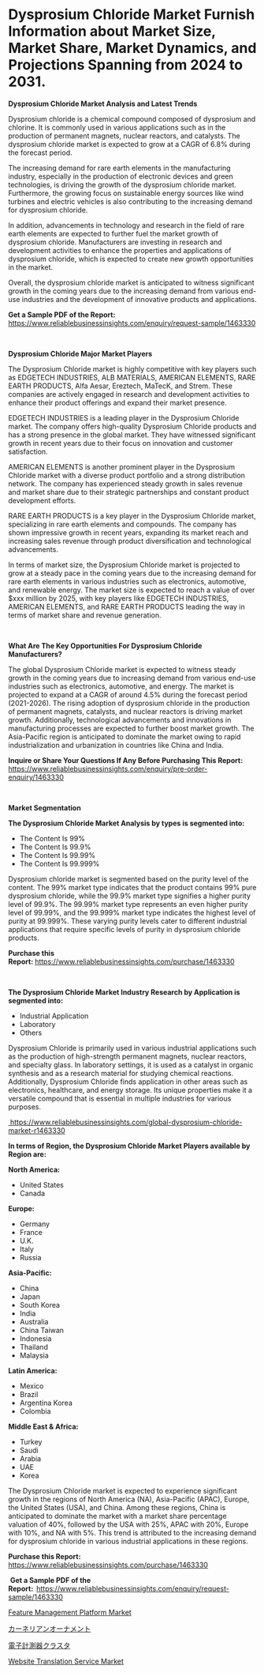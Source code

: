 <p><h1>Dysprosium Chloride Market Furnish Information about Market Size, Market Share, Market Dynamics, and Projections Spanning from 2024 to 2031.</h1></p><p><strong>Dysprosium Chloride Market Analysis and Latest Trends</strong></p>
<p><p>Dysprosium chloride is a chemical compound composed of dysprosium and chlorine. It is commonly used in various applications such as in the production of permanent magnets, nuclear reactors, and catalysts. The dysprosium chloride market is expected to grow at a CAGR of 6.8% during the forecast period.</p><p>The increasing demand for rare earth elements in the manufacturing industry, especially in the production of electronic devices and green technologies, is driving the growth of the dysprosium chloride market. Furthermore, the growing focus on sustainable energy sources like wind turbines and electric vehicles is also contributing to the increasing demand for dysprosium chloride.</p><p>In addition, advancements in technology and research in the field of rare earth elements are expected to further fuel the market growth of dysprosium chloride. Manufacturers are investing in research and development activities to enhance the properties and applications of dysprosium chloride, which is expected to create new growth opportunities in the market.</p><p>Overall, the dysprosium chloride market is anticipated to witness significant growth in the coming years due to the increasing demand from various end-use industries and the development of innovative products and applications.</p></p>
<p><strong>Get a Sample PDF of the Report:&nbsp;</strong> <a href="https://www.reliablebusinessinsights.com/enquiry/request-sample/1463330">https://www.reliablebusinessinsights.com/enquiry/request-sample/1463330</a></p>
<p>&nbsp;</p>
<p><strong>Dysprosium Chloride Major Market Players</strong></p>
<p><p>The Dysprosium Chloride market is highly competitive with key players such as EDGETECH INDUSTRIES, ALB MATERIALS, AMERICAN ELEMENTS, RARE EARTH PRODUCTS, Alfa Aesar, Ereztech, MaTecK, and Strem. These companies are actively engaged in research and development activities to enhance their product offerings and expand their market presence. </p><p>EDGETECH INDUSTRIES is a leading player in the Dysprosium Chloride market. The company offers high-quality Dysprosium Chloride products and has a strong presence in the global market. They have witnessed significant growth in recent years due to their focus on innovation and customer satisfaction.</p><p>AMERICAN ELEMENTS is another prominent player in the Dysprosium Chloride market with a diverse product portfolio and a strong distribution network. The company has experienced steady growth in sales revenue and market share due to their strategic partnerships and constant product development efforts.</p><p>RARE EARTH PRODUCTS is a key player in the Dysprosium Chloride market, specializing in rare earth elements and compounds. The company has shown impressive growth in recent years, expanding its market reach and increasing sales revenue through product diversification and technological advancements.</p><p>In terms of market size, the Dysprosium Chloride market is projected to grow at a steady pace in the coming years due to the increasing demand for rare earth elements in various industries such as electronics, automotive, and renewable energy. The market size is expected to reach a value of over $xxx million by 2025, with key players like EDGETECH INDUSTRIES, AMERICAN ELEMENTS, and RARE EARTH PRODUCTS leading the way in terms of market share and revenue generation.</p></p>
<p>&nbsp;</p>
<p><strong>What Are The Key Opportunities For Dysprosium Chloride Manufacturers?</strong></p>
<p><p>The global Dysprosium Chloride market is expected to witness steady growth in the coming years due to increasing demand from various end-use industries such as electronics, automotive, and energy. The market is projected to expand at a CAGR of around 4.5% during the forecast period (2021-2026). The rising adoption of dysprosium chloride in the production of permanent magnets, catalysts, and nuclear reactors is driving market growth. Additionally, technological advancements and innovations in manufacturing processes are expected to further boost market growth. The Asia-Pacific region is anticipated to dominate the market owing to rapid industrialization and urbanization in countries like China and India.</p></p>
<p><strong>Inquire or Share Your Questions If Any Before Purchasing This Report:</strong> <a href="https://www.reliablebusinessinsights.com/enquiry/pre-order-enquiry/1463330">https://www.reliablebusinessinsights.com/enquiry/pre-order-enquiry/1463330</a></p>
<p>&nbsp;</p>
<p><strong>Market Segmentation</strong></p>
<p><strong>The Dysprosium Chloride Market Analysis by types is segmented into:</strong></p>
<p><ul><li>The Content Is 99%</li><li>The Content Is 99.9%</li><li>The Content Is 99.99%</li><li>The Content Is 99.999%</li></ul></p>
<p><p>Dysprosium chloride market is segmented based on the purity level of the content. The 99% market type indicates that the product contains 99% pure dysprosium chloride, while the 99.9% market type signifies a higher purity level of 99.9%. The 99.99% market type represents an even higher purity level of 99.99%, and the 99.999% market type indicates the highest level of purity at 99.999%. These varying purity levels cater to different industrial applications that require specific levels of purity in dysprosium chloride products.</p></p>
<p><strong>Purchase this Report:&nbsp;</strong><a href="https://www.reliablebusinessinsights.com/purchase/1463330">https://www.reliablebusinessinsights.com/purchase/1463330</a></p>
<p>&nbsp;</p>
<p><strong>The Dysprosium Chloride Market Industry Research by Application is segmented into:</strong></p>
<p><ul><li>Industrial Application</li><li>Laboratory</li><li>Others</li></ul></p>
<p><p>Dysprosium Chloride is primarily used in various industrial applications such as the production of high-strength permanent magnets, nuclear reactors, and specialty glass. In laboratory settings, it is used as a catalyst in organic synthesis and as a research material for studying chemical reactions. Additionally, Dysprosium Chloride finds application in other areas such as electronics, healthcare, and energy storage. Its unique properties make it a versatile compound that is essential in multiple industries for various purposes.</p></p>
<p><a href="https://www.reliablebusinessinsights.com/global-dysprosium-chloride-market-r1463330">&nbsp;https://www.reliablebusinessinsights.com/global-dysprosium-chloride-market-r1463330</a></p>
<p><strong>In terms of Region, the Dysprosium Chloride Market Players available by Region are:</strong></p>
<p>
    <p> <strong> North America: </strong>
        <ul>
            <li>United States</li>
            <li>Canada</li>
        </ul>
        </p> 
    <p> <strong> Europe: </strong>
        <ul>
            <li>Germany</li>
            <li>France</li>
            <li>U.K.</li>
            <li>Italy</li>
            <li>Russia</li>
        </ul>
        </p> 
    <p> <strong> Asia-Pacific: </strong>
        <ul>
            <li>China</li>
            <li>Japan</li>
            <li>South Korea</li>
            <li>India</li>
            <li>Australia</li>
            <li>China Taiwan</li>
            <li>Indonesia</li>
            <li>Thailand</li>
            <li>Malaysia</li>
        </ul>
        </p> 
    <p> <strong> Latin America: </strong>
        <ul>
            <li>Mexico</li>
            <li>Brazil</li>
            <li>Argentina Korea</li>
            <li>Colombia</li>
        </ul>
        </p> 
    <p> <strong> Middle East & Africa: </strong>
        <ul>
            <li>Turkey</li>
            <li>Saudi</li>
            <li>Arabia</li>
            <li>UAE</li>
            <li>Korea</li>
        </ul>
    </p>
    </p>
<p><p>The Dysprosium Chloride market is expected to experience significant growth in the regions of North America (NA), Asia-Pacific (APAC), Europe, the United States (USA), and China. Among these regions, China is anticipated to dominate the market with a market share percentage valuation of 40%, followed by the USA with 25%, APAC with 20%, Europe with 10%, and NA with 5%. This trend is attributed to the increasing demand for dysprosium chloride in various industrial applications in these regions.</p></p>
<p><strong>Purchase this Report: </strong><a href="https://www.reliablebusinessinsights.com/purchase/1463330">https://www.reliablebusinessinsights.com/purchase/1463330</a></p>
<p>&nbsp;<strong>Get a Sample PDF of the Report:&nbsp;&nbsp;</strong><a href="https://www.reliablebusinessinsights.com/enquiry/request-sample/1463330">https://www.reliablebusinessinsights.com/enquiry/request-sample/1463330</a></p>
<p><strong></strong></p>
<p><p><a href="https://github.com/caicuccucga/Market-Research-Report-List-1/blob/main/feature-management-platform-market.md">Feature Management Platform Market</a></p><p><a href="https://github.com/JanickJohns/Market-Research-Report-List-1/blob/main/166136690195.md">カーネリアンオーナメント</a></p><p><a href="https://medium.com/@elmorunolfsson2023/%E9%9B%BB%E5%AD%90%E3%82%A4%E3%83%B3%E3%82%B9%E3%83%88%E3%82%A5%E3%83%AB%E3%83%A1%E3%83%B3%E3%83%88%E3%82%AF%E3%83%A9%E3%82%B9%E3%82%BF%E3%83%BC%E5%B8%82%E5%A0%B4-%E5%B8%82%E5%A0%B4cagr-%E5%B8%82%E5%A0%B4%E3%83%88%E3%83%AC%E3%83%B3%E3%83%89-%E3%81%8A%E3%82%88%E3%81%B3%E6%88%90%E9%95%B7%E6%88%A6%E7%95%A5%E3%81%AB%E9%96%A2%E3%81%99%E3%82%8B%E8%AA%BF%E6%9F%BB%E7%B5%90%E6%9E%9C-c4bbdf73ed92">電子計測器クラスタ</a></p><p><a href="https://github.com/qrkceaah30/Market-Research-Report-List-1/blob/main/website-translation-service-market.md">Website Translation Service Market</a></p></p>